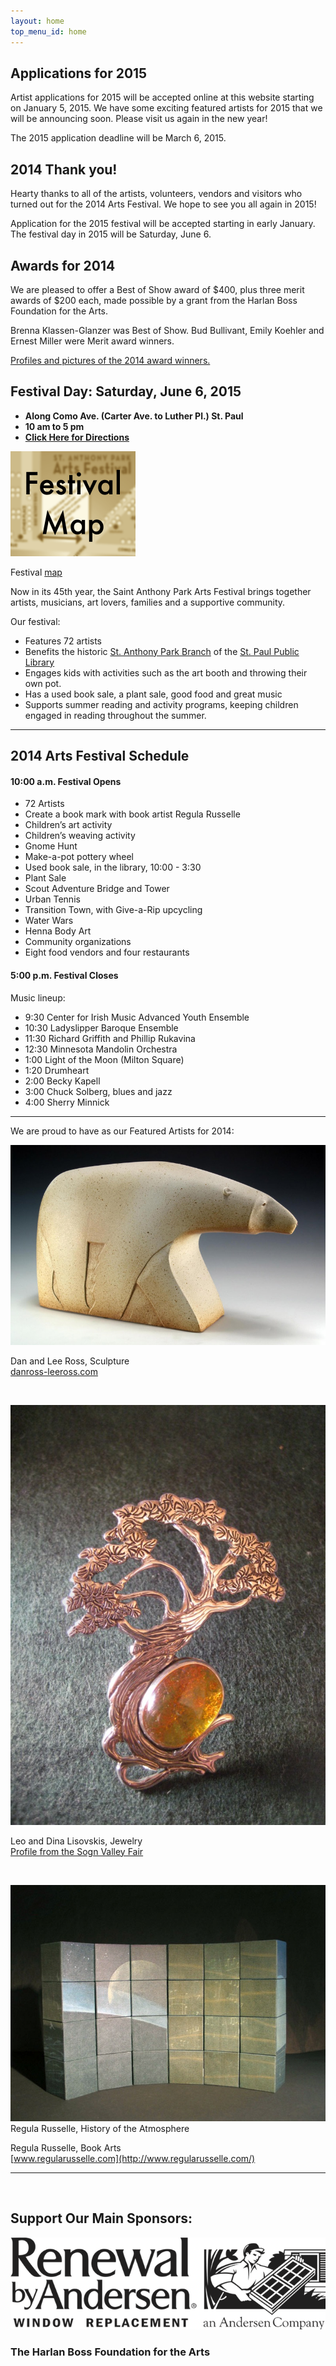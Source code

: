 ```yaml
--- 
layout: home 
top_menu_id: home
---
```

## Applications for 2015

Artist applications for 2015 will be accepted online 
at this website starting on January 5, 2015. 
We have some exciting featured artists for 2015 that we will be announcing soon. 
Please visit us again in the new year!

The 2015 application deadline will be March 6, 2015.

## 2014 Thank you!

Hearty thanks to all of the artists, volunteers, vendors and visitors 
who turned out for the 2014 Arts Festival. We hope to see you all again in 2015!

Application for the 2015 festival will be accepted starting in early January.
The festival day in 2015 will be Saturday, June 6.

## Awards for 2014

We are pleased to offer a Best of Show award of $400, plus three merit awards of $200 each, 
made possible by a grant from the Harlan Boss Foundation for the Arts.

Brenna Klassen-Glanzer was Best of Show. 
Bud Bullivant, Emily Koehler and Ernest Miller were Merit award winners. 

[Profiles and pictures of the 2014 award winners.](/info/awards2014.html)

## Festival Day: Saturday, June 6, 2015

- **Along Como Ave. (Carter Ave. to Luther Pl.) St. Paul**
- **10 am to 5 pm**
- **[Click Here for Directions](/info/directions.html)**

<div class="rightpic">
  <a href="/info/Map2014.pdf">
    <img src="/images/map2013.png" alt="map" width="200">
  </a>
  <p class="caption">
    Festival <a href="/info/Map2014.pdf">map</a>
  </p>
</div>

Now in its 45th year, the Saint Anthony Park Arts Festival
brings together artists, musicians, art lovers, families and a
supportive community.

Our festival:

- Features 72 artists
- Benefits the historic
  [St. Anthony Park Branch](http://www.sppl.org/about/locations/saint-anthony-park)
  of the [St. Paul Public Library](http://www.sppl.org/home)
- Engages kids with activities such as the art booth
  and throwing their own pot.
- Has a used book sale, a plant sale, good food and great music
- Supports summer reading and activity programs,
  keeping children engaged in reading throughout the summer.

___

## 2014 Arts Festival Schedule

#### 10:00 a.m. Festival Opens

- 72 Artists
- Create a book mark with book artist Regula Russelle
- Children’s art activity
- Children’s weaving activity
- Gnome Hunt
- Make-a-pot pottery wheel
- Used book sale, in the library, 10:00 - 3:30
- Plant Sale
- Scout Adventure Bridge and Tower
- Urban Tennis
- Transition Town, with Give-a-Rip upcycling
- Water Wars
- Henna Body Art
- Community organizations
- Eight food vendors and four restaurants

#### 5:00 p.m. Festival Closes

Music lineup:

- 9:30  Center for Irish Music Advanced Youth Ensemble 
- 10:30  Ladyslipper Baroque Ensemble
- 11:30  Richard Griffith and Phillip Rukavina
- 12:30  Minnesota Mandolin Orchestra
- 1:00  Light of the Moon (Milton Square)
- 1:20  Drumheart
- 2:00  Becky Kapell
- 3:00  Chuck Solberg, blues and jazz
- 4:00  Sherry Minnick 

---

We are proud to have as our Featured Artists for 2014:

![Dan Ross Sculpture](/images/2014/RossBear.jpg)

Dan and Lee Ross, Sculpture  
[danross-leeross.com](http://www.danross-leeross.com/)

&nbsp;

![Leo and Dina Lisovskis Amber](/images/2014/Lisovskis1.jpg)

Leo and Dina Lisovskis, Jewelry  
[Profile from the Sogn Valley Fair](http://sognvalleycraftfair.blogspot.com/p/leo-and-dina-lisovskis-artists-in.html)

&nbsp;

![Regula Russelle Atmosphere](/images/2014/RusselleAtmos.jpg) 
Regula Russelle, History of the Atmosphere

Regula Russelle, Book Arts  
[www.regularusselle.com](http://www.regularusselle.com/)

---

&nbsp;

## Support Our Main Sponsors:

<img id="andersen" src="/images/AndersenLogo.png" alt="Andersen Windows" />

### The Harlan Boss Foundation for the Arts
